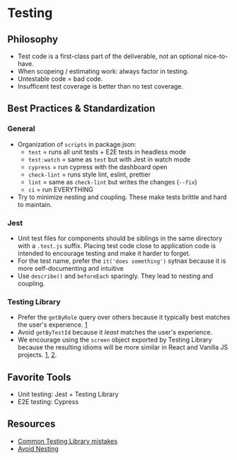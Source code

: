 # Testing

## Philosophy
* Test code is a first-class part of the deliverable, not an optional nice-to-have.
* When scopeing / estimating work: always factor in testing. 
* Untestable code = bad code.
* Insufficent test coverage is better than no test coverage.

## Best Practices & Standardization

### General
* Organization of `scripts` in package.json:
	- `test` = runs all unit tests + E2E tests in headless mode
	- `test:watch` = same as `test` but with Jest in watch mode
	- `cypress` = run cypress with the dashboard open
	- `check-lint` = runs style lint, eslint, prettier
	- `lint` = same as `check-lint` but writes the changes (`--fix`)
	- `ci` = run EVERYTHING
* Try to minimize nesting and coupling. These make tests brittle and hard to maintain.

### Jest
* Unit test files for components should be siblings in the same directory with a `.test.js` suffix. Placing test code close to application code is intended to encourage testing and make it harder to forget.
* For the test name, prefer the `it('does something')` sytnax because it is more self-documenting and intuitive
* Use `describe()` and `beforeEach` sparingly. They lead to nesting and coupling.

### Testing Library
* Prefer the `getByRole` query over others because it typically best matches the user's experience. [1](https://kentcdodds.com/blog/common-mistakes-with-react-testing-library#not-using-byrole-most-of-the-time)
* Avoid `getByTestId` because it _least_ matches the user's experience.
* We encourage using the `screen` object exported by Testing Library because the resulting idioms will be more similar in React and Vanilla JS projects. [1](https://testing-library.com/docs/queries/about#screen), [2](https://kentcdodds.com/blog/common-mistakes-with-react-testing-library#not-using-screen).

## Favorite Tools
* Unit testing: Jest + Testing Library
* E2E testing: Cypress

## Resources
* [Common Testing Library mistakes](https://kentcdodds.com/blog/common-mistakes-with-react-testing-library)
* [Avoid Nesting](https://kentcdodds.com/blog/avoid-nesting-when-youre-testing)

